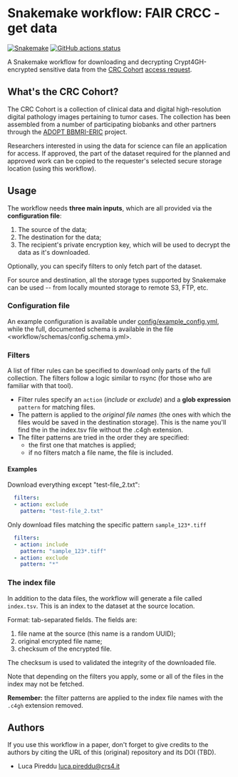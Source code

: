 # Snakemake workflow: FAIR CRCC - get data

[![Snakemake](https://img.shields.io/badge/snakemake-≥6.3.0-brightgreen.svg)](https://snakemake.github.io)
[![GitHub actions status](https://github.com/crs4/fair-crcc-get-data/workflows/Tests/badge.svg?branch=main)](https://github.com/crs4/fair-crcc-get-data/actions?query=branch%3Amain+workflow%3ATests)

A Snakemake workflow for downloading and decrypting Crypt4GH-encrypted sensitive
data from the [CRC
Cohort](https://www.bbmri-eric.eu/scientific-collaboration/colorectal-cancer-cohort/)
[access request](https://www.bbmri-eric.eu/services/access-policies/).

## What's the CRC Cohort?

The CRC Cohort is a collection of clinical data and digital high-resolution
digital pathology images pertaining to tumor cases.  The collection has been
assembled from a number of participating biobanks and other partners through the
[ADOPT BBMRI-ERIC](https://www.bbmri-eric.eu/scientific-collaboration/adopt-bbmri-eric/)
project.

Researchers interested in using the data for science can file an application for
access.  If approved, the part of the dataset required for the planned and
approved work can be copied to the requester's selected secure storage location
(using this workflow).

## Usage

The workflow needs **three main inputs**, which are all provided via the
**configuration file**:

1. The source of the data;
2. The destination for the data;
3. The recipient's private encryption key, which will be used to decrypt the
   data as it's downloaded.

Optionally, you can specify filters to only fetch part of the dataset.

For source and destination, all the storage types supported by Snakemake can be
used -- from locally mounted storage to remote S3, FTP, etc.

### Configuration file

An example configuration is available under [config/example_config.yml](config/example_config.yml),
while the full, documented schema is available in the file <workflow/schemas/config.schema.yml>.

### Filters

A list of filter rules can be specified to download only parts of the full
collection. The filters follow a logic similar to rsync (for those who are
familiar with that tool).

* Filter rules specify an `action` (*include* or *exclude*) and a **glob
  expression** `pattern` for matching files.
* The pattern is applied to the *original file names* (the ones with which the
  files would be saved in the destination storage). This is the name you'll find
  the in the index.tsv file without the .c4gh extension.
* The filter patterns are tried in the order they are specified:
  * the first one that matches is applied;
  * if no filters match a file name, the file is included.

#### Examples

Download everything except "test-file_2.txt":

```yaml
  filters:
  - action: exclude
    pattern: "test-file_2.txt"
```

Only download files matching the specific pattern `sample_123*.tiff`

```yaml
  filters:
  - action: include
    pattern: "sample_123*.tiff"
  - action: exclude
    pattern: "*"
```

### The index file

In addition to the data files, the workflow will generate a file called
`index.tsv`. This is an index to the dataset at the source location.

Format: tab-separated fields.  The fields are:

1. file name at the source (this name is a random UUID);
2. original encrypted file name;
3. checksum of the encrypted file.

The checksum is used to validated the integrity of the downloaded file.

Note that depending on the filters you apply, some or all of the files in the
index may not be fetched.

**Remember:** the filter patterns are applied to the index file names with the
`.c4gh` extension removed.

## Authors

If you use this workflow in a paper, don't forget to give credits to the authors
by citing the URL of this (original) repository and its DOI (TBD).

* Luca Pireddu <luca.pireddu@crs4.it>
